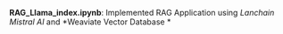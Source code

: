 __RAG_Llama_index.ipynb__: Implemented RAG Application using *Lanchain Mistral AI* and *Weaviate Vector Database *
